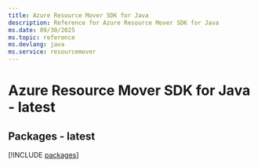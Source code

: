 ```yaml
---
title: Azure Resource Mover SDK for Java
description: Reference for Azure Resource Mover SDK for Java
ms.date: 09/30/2025
ms.topic: reference
ms.devlang: java
ms.service: resourcemover
---
```

# Azure Resource Mover SDK for Java - latest
## Packages - latest
[!INCLUDE [packages](resource-mover-index.md)]